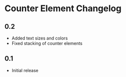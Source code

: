 # Counter Element Changelog

## 0.2
- Added text sizes and colors
- Fixed stacking of counter elements

## 0.1
- Initial release
